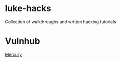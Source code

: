 # luke-hacks
Collection of walkthroughs and written hacking tutorials

# Vulnhub

[Mercury](vulnhub_mercury.md)
